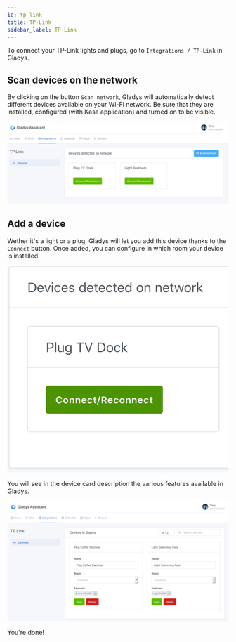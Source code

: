 ```yaml
---
id: tp-link
title: TP-Link
sidebar_label: TP-Link
---
```


To connect your TP-Link lights and plugs, go to `Integrations / TP-Link` in Gladys.

## Scan devices on the network

By clicking on the button `Scan network`, Gladys will automatically detect different devices available on your Wi-Fi network. Be sure that they are installed, configured (with Kasa application) and turned on to be visible.

![Device detection](../../static/img/docs/configuration/tp-link/tp_link_detection_appareils_en.png)

## Add a device

Wether it's a light or a plug, Gladys will let you add this device thanks to the `Connect` button. Once added, you can configure in which room your device is installed.

![Add a device](../../static/img/docs/configuration/tp-link/tp_link_ajouter_appareil_en.png)

You will see in the device card description the various features available in Gladys.

![Features](../../static/img/docs/configuration/tp-link/tp_link_features_en.png)

You're done!
